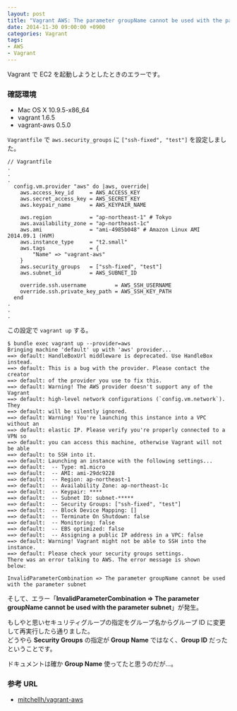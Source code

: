 ```yaml
---
layout: post
title: "Vagrant AWS: The parameter groupName cannot be used with the parameter subnet の対処"
date: 2014-11-30 09:00:00 +0900
categories: Vagrant
tags:
- AWS
- Vagrant
---
```


Vagrant で EC2 を起動しようとしたときのエラーです。


### 確認環境

- Mac OS X 10.9.5-x86\_64
- vagrant 1.6.5
- vagrant-aws 0.5.0


`Vagrantfile` で `aws.security_groups` に `["ssh-fixed", "test"]` を設定しました。

```
// Vagrantfile
.
.
.
  config.vm.provider "aws" do |aws, override|
    aws.access_key_id     = AWS_ACCESS_KEY
    aws.secret_access_key = AWS_SECRET_KEY
    aws.keypair_name      = AWS_KEYPAIR_NAME

    aws.region            = "ap-northeast-1" # Tokyo
    aws.availability_zone = "ap-northeast-1c"
    aws.ami               = "ami-4985b048" # Amazon Linux AMI 2014.09.1 (HVM)
    aws.instance_type     = "t2.small"
    aws.tags              = {
        "Name" => "vagrant-aws" 
    }
    aws.security_groups   = ["ssh-fixed", "test"]
    aws.subnet_id         = AWS_SUBNET_ID

    override.ssh.username         = AWS_SSH_USERNAME
    override.ssh.private_key_path = AWS_SSH_KEY_PATH
  end
.
.
.
```

この設定で `vagrant up` する。

<!-- more -->

```
$ bundle exec vagrant up --provider=aws
Bringing machine 'default' up with 'aws' provider...
==> default: HandleBoxUrl middleware is deprecated. Use HandleBox instead.
==> default: This is a bug with the provider. Please contact the creator
==> default: of the provider you use to fix this.
==> default: Warning! The AWS provider doesn't support any of the Vagrant
==> default: high-level network configurations (`config.vm.network`). They
==> default: will be silently ignored.
==> default: Warning! You're launching this instance into a VPC without an
==> default: elastic IP. Please verify you're properly connected to a VPN so
==> default: you can access this machine, otherwise Vagrant will not be able
==> default: to SSH into it.
==> default: Launching an instance with the following settings...
==> default:  -- Type: m1.micro
==> default:  -- AMI: ami-29dc9228
==> default:  -- Region: ap-northeast-1
==> default:  -- Availability Zone: ap-northeast-1c
==> default:  -- Keypair: ****
==> default:  -- Subnet ID: subnet-*****
==> default:  -- Security Groups: ["ssh-fixed", "test"]
==> default:  -- Block Device Mapping: []
==> default:  -- Terminate On Shutdown: false
==> default:  -- Monitoring: false
==> default:  -- EBS optimized: false
==> default:  -- Assigning a public IP address in a VPC: false
==> default: Warning! Vagrant might not be able to SSH into the instance.
==> default: Please check your security groups settings.
There was an error talking to AWS. The error message is shown
below:

InvalidParameterCombination => The parameter groupName cannot be used with the parameter subnet
```

そして、エラー「**InvalidParameterCombination => The parameter groupName cannot be used with the parameter subnet**」が発生。

もしやと思いセキュリティグループの指定をグループ名からグループ ID に変更して再実行したら通りました。  
どうやら **Security Groups** の指定が **Group Name** ではなく、**Group ID** だったということです。

ドキュメントは確か **Group Name** 使ってたと思うのだが...。


### 参考 URL

- [mitchellh/vagrant-aws](https://github.com/mitchellh/vagrant-aws)
